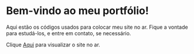 # Bem-vindo ao meu portfólio!

Aqui estão os códigos usados para colocar meu site no ar.
Fique a vontade para estudá-los, e entre em contato, se necessário.

Clique [Aqui](https://lucasbitencourt.com.br/) para visualizar o site no ar.
